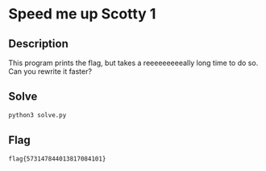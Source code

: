 # Speed me up Scotty 1

## Description
This program prints the flag, but takes a reeeeeeeeeally long time to do so. Can you rewrite it faster?

## Solve
```bash
python3 solve.py
```

## Flag
```
flag{573147844013817084101}
```
